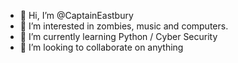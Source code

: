 - 👋 Hi, I’m @CaptainEastbury
- 👀 I’m interested in zombies, music and computers.
- 🌱 I’m currently learning Python / Cyber Security
- 💞️ I’m looking to collaborate on anything


<!---
CaptainEastbury/CaptainEastbury is a ✨ special ✨ repository because its `README.md` (this file) appears on your GitHub profile.
You can click the Preview link to take a look at your changes.
--->
